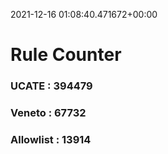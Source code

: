 2021-12-16 01:08:40.471672+00:00
# Rule Counter 
 ### UCATE : 394479

 ### Veneto : 67732

 ### Allowlist : 13914